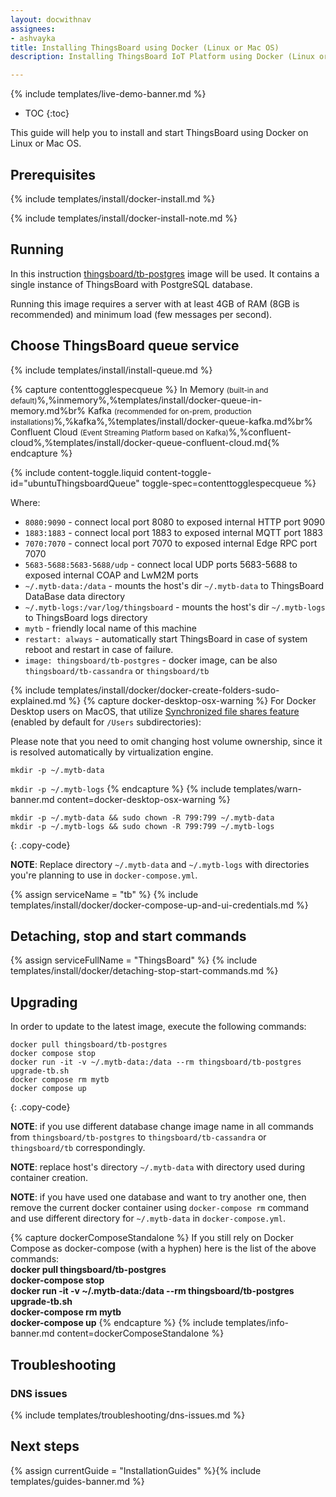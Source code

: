 ```yaml
---
layout: docwithnav
assignees:
- ashvayka
title: Installing ThingsBoard using Docker (Linux or Mac OS)
description: Installing ThingsBoard IoT Platform using Docker (Linux or Mac OS)

---
```


{% include templates/live-demo-banner.md %}

* TOC
{:toc}

This guide will help you to install and start ThingsBoard using Docker on Linux or Mac OS.


## Prerequisites

{% include templates/install/docker-install.md %}

{% include templates/install/docker-install-note.md %}

## Running

In this instruction [thingsboard/tb-postgres](https://hub.docker.com/r/thingsboard/tb-postgres/) image will be used. It contains a single instance of ThingsBoard with PostgreSQL database.

Running this image requires a server with at least 4GB of RAM (8GB is recommended) and minimum load (few messages per second).

## Choose ThingsBoard queue service

{% include templates/install/install-queue.md %}

{% capture contenttogglespecqueue %}
In Memory <small>(built-in and default)</small>%,%inmemory%,%templates/install/docker-queue-in-memory.md%br%
Kafka <small>(recommended for on-prem, production installations)</small>%,%kafka%,%templates/install/docker-queue-kafka.md%br%
Confluent Cloud <small>(Event Streaming Platform based on Kafka)</small>%,%confluent-cloud%,%templates/install/docker-queue-confluent-cloud.md{% endcapture %}

{% include content-toggle.liquid content-toggle-id="ubuntuThingsboardQueue" toggle-spec=contenttogglespecqueue %} 

Where: 

- `8080:9090`            - connect local port 8080 to exposed internal HTTP port 9090
- `1883:1883`            - connect local port 1883 to exposed internal MQTT port 1883
- `7070:7070`            - connect local port 7070 to exposed internal Edge RPC port 7070
- `5683-5688:5683-5688/udp`            - connect local UDP ports 5683-5688 to exposed internal COAP and LwM2M ports 
- `~/.mytb-data:/data`   - mounts the host's dir `~/.mytb-data` to ThingsBoard DataBase data directory
- `~/.mytb-logs:/var/log/thingsboard`   - mounts the host's dir `~/.mytb-logs` to ThingsBoard logs directory
- `mytb`             - friendly local name of this machine
- `restart: always`        - automatically start ThingsBoard in case of system reboot and restart in case of failure.
- `image: thingsboard/tb-postgres`          - docker image, can be also `thingsboard/tb-cassandra` or `thingsboard/tb`

{% include templates/install/docker/docker-create-folders-sudo-explained.md %}
{% capture docker-desktop-osx-warning %}
For Docker Desktop users on MacOS, that utilize [Synchronized file shares feature](https://docs.docker.com/desktop/features/synchronized-file-sharing/) (enabled by default for `/Users` subdirectories):

Please note that you need to omit changing host volume ownership, since it is resolved automatically by virtualization engine.

`mkdir -p ~/.mytb-data`

`mkdir -p ~/.mytb-logs`
{% endcapture %}
{% include templates/warn-banner.md content=docker-desktop-osx-warning %}
```
mkdir -p ~/.mytb-data && sudo chown -R 799:799 ~/.mytb-data
mkdir -p ~/.mytb-logs && sudo chown -R 799:799 ~/.mytb-logs
```
{: .copy-code}

**NOTE**: Replace directory `~/.mytb-data` and `~/.mytb-logs` with directories you're planning to use in `docker-compose.yml`.

{% assign serviceName = "tb" %}
{% include templates/install/docker/docker-compose-up-and-ui-credentials.md %}

## Detaching, stop and start commands

{% assign serviceFullName = "ThingsBoard" %}
{% include templates/install/docker/detaching-stop-start-commands.md %}

## Upgrading

In order to update to the latest image, execute the following commands:

```
docker pull thingsboard/tb-postgres
docker compose stop
docker run -it -v ~/.mytb-data:/data --rm thingsboard/tb-postgres upgrade-tb.sh
docker compose rm mytb
docker compose up
```
{: .copy-code}

**NOTE**: if you use different database change image name in all commands from `thingsboard/tb-postgres` to `thingsboard/tb-cassandra` or `thingsboard/tb` correspondingly.
 
**NOTE**: replace host's directory `~/.mytb-data` with directory used during container creation. 

**NOTE**: if you have used one database and want to try another one, then remove the current docker container using `docker-compose rm` command and use different directory for `~/.mytb-data` in `docker-compose.yml`.

{% capture dockerComposeStandalone %}
If you still rely on Docker Compose as docker-compose (with a hyphen) here is the list of the above commands:
<br>**docker pull thingsboard/tb-postgres**
<br>**docker-compose stop**
<br>**docker run -it -v ~/.mytb-data:/data --rm thingsboard/tb-postgres upgrade-tb.sh**
<br>**docker-compose rm mytb**
<br>**docker-compose up**
{% endcapture %}
{% include templates/info-banner.md content=dockerComposeStandalone %}

## Troubleshooting

### DNS issues

{% include templates/troubleshooting/dns-issues.md %}

## Next steps

{% assign currentGuide = "InstallationGuides" %}{% include templates/guides-banner.md %}

